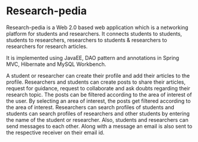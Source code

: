 # Research-pedia

Research-pedia is a Web 2.0 based web application which is a networking platform for students and researchers. It connects students to students, students to researchers, researchers to students & researchers to researchers for research articles.

It is implemented using JavaEE, DAO pattern and annotations in Spring MVC, Hibernate and MySQL Workbench.

A student or researcher can create their profile and add their articles to the profile. Researchers and students can create posts to share their articles, request for guidance, request to collaborate and ask doubts regarding their research topic. The posts can be filtered according to the area of interest of the user. By selecting an area of interest, the posts get filtered according to the area of interest. Researchers can search profiles of students and students can search profiles of researchers and other students by entering the name of the student or researcher. Also, students and researchers can send messages to each other. Along with a message an email is also sent to the respective receiver on their email id. 
